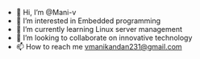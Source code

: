 - 👋 Hi, I’m @Mani-v
- 👀 I’m interested in Embedded programming
- 🌱 I’m currently learning Linux server management  
- 💞️ I’m looking to collaborate on innovative technology
- 📫 How to reach me vmanikandan231@gmail.com

<!---
Mani-v/Mani-v is a ✨ special ✨ repository because its `README.md` (this file) appears on your GitHub profile.
You can click the Preview link to take a look at your changes.
--->
